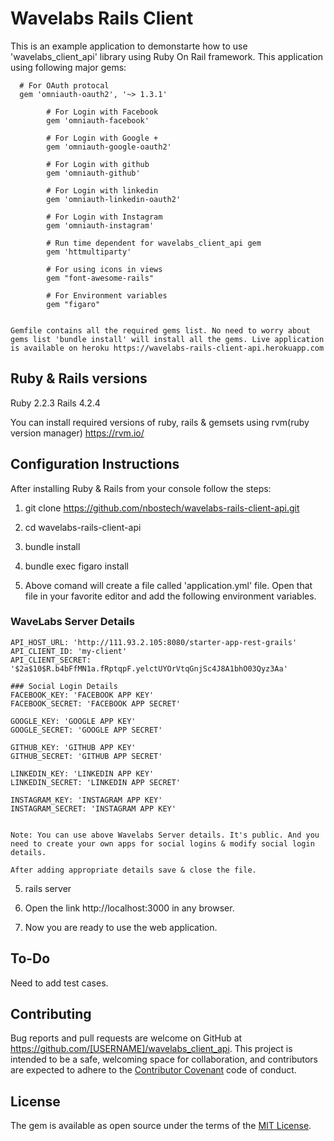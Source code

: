 # Wavelabs Rails Client

  This is an example application to demonstarte how to use 'wavelabs_client_api' library using Ruby On Rail framework. This application using following major gems:

      # For OAuth protocal 
      gem 'omniauth-oauth2', '~> 1.3.1'

			# For Login with Facebook 
			gem 'omniauth-facebook'

			# For Login with Google +
			gem 'omniauth-google-oauth2'

			# For Login with github
			gem 'omniauth-github'

			# For Login with linkedin
			gem 'omniauth-linkedin-oauth2'

			# For Login with Instagram
			gem 'omniauth-instagram'

			# Run time dependent for wavelabs_client_api gem
			gem 'httmultiparty'

			# For using icons in views
			gem "font-awesome-rails"

			# For Environment variables
			gem "figaro"


	Gemfile contains all the required gems list. No need to worry about gems list 'bundle install' will install all the gems. Live application is available on heroku https://wavelabs-rails-client-api.herokuapp.com  

## Ruby & Rails versions

  Ruby 2.2.3
  Rails 4.2.4

  You can install required versions of ruby, rails & gemsets using rvm(ruby version manager) https://rvm.io/

## Configuration Instructions
 
   After installing Ruby & Rails from your console follow the steps:

  1. git clone https://github.com/nbostech/wavelabs-rails-client-api.git

  2. cd wavelabs-rails-client-api

  2. bundle install

  3. bundle exec figaro install

  4. Above comand will create a file called 'application.yml' file. Open that file in your favorite editor and add the following environment variables.

   ### WaveLabs Server Details 
    API_HOST_URL: 'http://111.93.2.105:8080/starter-app-rest-grails'
    API_CLIENT_ID: 'my-client'
    API_CLIENT_SECRET: '$2a$10$R.b4bFfMN1a.fRptqpF.yelctUYOrVtqGnjSc4J8A1bhO03Qyz3Aa' 
    
    ### Social Login Details
    FACEBOOK_KEY: 'FACEBOOK APP KEY'
    FACEBOOK_SECRET: 'FACEBOOK APP SECRET'

    GOOGLE_KEY: 'GOOGLE APP KEY'
    GOOGLE_SECRET: 'GOOGLE APP SECRET'

    GITHUB_KEY: 'GITHUB APP KEY'
    GITHUB_SECRET: 'GITHUB APP SECRET'

    LINKEDIN_KEY: 'LINKEDIN APP KEY'
    LINKEDIN_SECRET: 'LINKEDIN APP SECRET'

    INSTAGRAM_KEY: 'INSTAGRAM APP KEY'
    INSTAGRAM_SECRET: 'INSTAGRAM APP KEY'


    Note: You can use above Wavelabs Server details. It's public. And you need to create your own apps for social logins & modify social login details.

    After adding appropriate details save & close the file.

  5. rails server

  6. Open the link http://localhost:3000 in any browser.

  7. Now you are ready to use the web application.  


## To-Do

 Need to add test cases.


## Contributing

Bug reports and pull requests are welcome on GitHub at https://github.com/[USERNAME]/wavelabs_client_api. This project is intended to be a safe, welcoming space for collaboration, and contributors are expected to adhere to the [Contributor Covenant](contributor-covenant.org) code of conduct.


## License

The gem is available as open source under the terms of the [MIT License](http://opensource.org/licenses/MIT).

